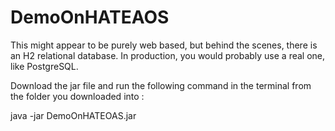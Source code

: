 # DemoOnHATEAOS
This might appear to be purely web based, but behind the scenes, there is an H2 relational database. In production, you would probably use a real one, like PostgreSQL. 

Download the jar file and run the following command in the terminal from the folder you downloaded into :

java -jar DemoOnHATEOAS.jar
